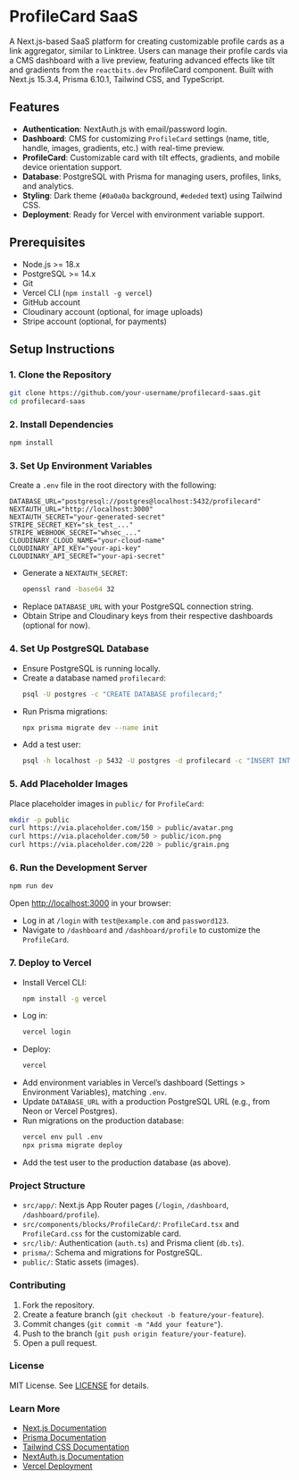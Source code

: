# ProfileCard SaaS

A Next.js-based SaaS platform for creating customizable profile cards as a link aggregator, similar to Linktree. Users can manage their profile cards via a CMS dashboard with a live preview, featuring advanced effects like tilt and gradients from the `reactbits.dev` ProfileCard component. Built with Next.js 15.3.4, Prisma 6.10.1, Tailwind CSS, and TypeScript.

## Features
- **Authentication**: NextAuth.js with email/password login.
- **Dashboard**: CMS for customizing `ProfileCard` settings (name, title, handle, images, gradients, etc.) with real-time preview.
- **ProfileCard**: Customizable card with tilt effects, gradients, and mobile device orientation support.
- **Database**: PostgreSQL with Prisma for managing users, profiles, links, and analytics.
- **Styling**: Dark theme (`#0a0a0a` background, `#ededed` text) using Tailwind CSS.
- **Deployment**: Ready for Vercel with environment variable support.

## Prerequisites
- Node.js >= 18.x
- PostgreSQL >= 14.x
- Git
- Vercel CLI (`npm install -g vercel`)
- GitHub account
- Cloudinary account (optional, for image uploads)
- Stripe account (optional, for payments)

## Setup Instructions

### 1. Clone the Repository
```bash
git clone https://github.com/your-username/profilecard-saas.git
cd profilecard-saas
```

### 2. Install Dependencies
```bash
npm install
```

### 3. Set Up Environment Variables
Create a `.env` file in the root directory with the following:
```plaintext
DATABASE_URL="postgresql://postgres@localhost:5432/profilecard"
NEXTAUTH_URL="http://localhost:3000"
NEXTAUTH_SECRET="your-generated-secret"
STRIPE_SECRET_KEY="sk_test_..."
STRIPE_WEBHOOK_SECRET="whsec_..."
CLOUDINARY_CLOUD_NAME="your-cloud-name"
CLOUDINARY_API_KEY="your-api-key"
CLOUDINARY_API_SECRET="your-api-secret"
```

- Generate a `NEXTAUTH_SECRET`:
  ```bash
  openssl rand -base64 32
  ```
- Replace `DATABASE_URL` with your PostgreSQL connection string.
- Obtain Stripe and Cloudinary keys from their respective dashboards (optional for now).

### 4. Set Up PostgreSQL Database
- Ensure PostgreSQL is running locally.
- Create a database named `profilecard`:
  ```bash
  psql -U postgres -c "CREATE DATABASE profilecard;"
  ```
- Run Prisma migrations:
  ```bash
  npx prisma migrate dev --name init
  ```
- Add a test user:
  ```bash
  psql -h localhost -p 5432 -U postgres -d profilecard -c "INSERT INTO \"User\" (id, email, name, password, plan, \"createdAt\") VALUES ('550e8400-e29b-41d4-a716-446655440000', 'test@example.com', 'Test User', '\$2b\$10\$jmTOxpFXHCJBbx3EVTRgDOT.MiCmxMu8Yzv9ondEnWtX7Zq/yXnqi', 'free', NOW());"
  ```

### 5. Add Placeholder Images
Place placeholder images in `public/` for `ProfileCard`:
```bash
mkdir -p public
curl https://via.placeholder.com/150 > public/avatar.png
curl https://via.placeholder.com/50 > public/icon.png
curl https://via.placeholder.com/220 > public/grain.png
```

### 6. Run the Development Server
```bash
npm run dev
```

Open [http://localhost:3000](http://localhost:3000) in your browser:
- Log in at `/login` with `test@example.com` and `password123`.
- Navigate to `/dashboard` and `/dashboard/profile` to customize the `ProfileCard`.

### 7. Deploy to Vercel
- Install Vercel CLI:
  ```bash
  npm install -g vercel
  ```
- Log in:
  ```bash
  vercel login
  ```
- Deploy:
  ```bash
  vercel
  ```
- Add environment variables in Vercel’s dashboard (Settings > Environment Variables), matching `.env`.
- Update `DATABASE_URL` with a production PostgreSQL URL (e.g., from Neon or Vercel Postgres).
- Run migrations on the production database:
  ```bash
  vercel env pull .env
  npx prisma migrate deploy
  ```
- Add the test user to the production database (as above).

### Project Structure
- `src/app/`: Next.js App Router pages (`/login`, `/dashboard`, `/dashboard/profile`).
- `src/components/blocks/ProfileCard/`: `ProfileCard.tsx` and `ProfileCard.css` for the customizable card.
- `src/lib/`: Authentication (`auth.ts`) and Prisma client (`db.ts`).
- `prisma/`: Schema and migrations for PostgreSQL.
- `public/`: Static assets (images).

### Contributing
1. Fork the repository.
2. Create a feature branch (`git checkout -b feature/your-feature`).
3. Commit changes (`git commit -m "Add your feature"`).
4. Push to the branch (`git push origin feature/your-feature`).
5. Open a pull request.

### License
MIT License. See [LICENSE](LICENSE) for details.

### Learn More
- [Next.js Documentation](https://nextjs.org/docs)
- [Prisma Documentation](https://www.prisma.io/docs)
- [Tailwind CSS Documentation](https://tailwindcss.com/docs)
- [NextAuth.js Documentation](https://next-auth.js.org)
- [Vercel Deployment](https://vercel.com/docs)
